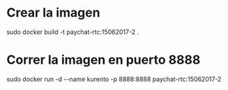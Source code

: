 # Crear la imagen
sudo docker build -t paychat-rtc:15062017-2 .

# Correr la imagen en puerto 8888
sudo docker run -d --name kurento -p 8888:8888 paychat-rtc:15062017-2